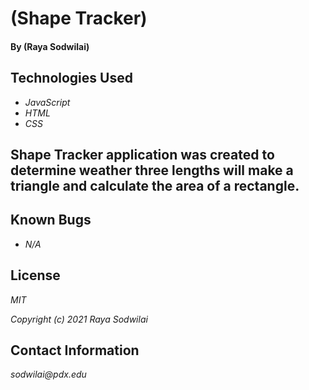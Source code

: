 # (Shape Tracker)

#### By (Raya Sodwilai)

## Technologies Used

* _JavaScript_
* _HTML_
* _CSS_

## Shape Tracker application was created to determine weather three lengths will make a triangle and calculate the area of a rectangle.

## Known Bugs

* _N/A_

## License
_MIT_

_Copyright (c) 2021 Raya Sodwilai_


## Contact Information
_sodwilai@pdx.edu_
